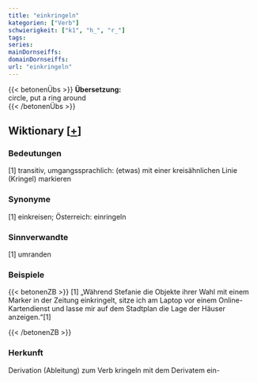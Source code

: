 ```yaml
---
title: "einkringeln"
kategorien: ["Verb"]
schwierigkeit: ["k1", "h_", "r_"]
tags:
series:
mainDornseiffs:
domainDornseiffs:
url: "einkringeln"
---
```


{{< betonenÜbs >}}
**Übersetzung:**  
circle, put a ring  around  
{{< /betonenÜbs >}}

## Wiktionary [[+](https://de.wiktionary.org/wiki/einkringeln)]

### Bedeutungen
[1] transitiv, umgangssprachlich: (etwas) mit einer kreisähnlichen Linie (Kringel) markieren  

### Synonyme
[1] einkreisen; Österreich: einringeln  

### Sinnverwandte
[1] umranden  

### Beispiele
{{< betonenZB >}}
[1] „Während Stefanie die Objekte ihrer Wahl mit einem Marker in der Zeitung einkringelt, sitze ich am Laptop vor einem Online-Kartendienst und lasse mir auf dem Stadtplan die Lage der Häuser anzeigen.“[1]  

{{< /betonenZB >}}
### Herkunft
Derivation (Ableitung) zum Verb kringeln mit dem Derivatem ein-  


